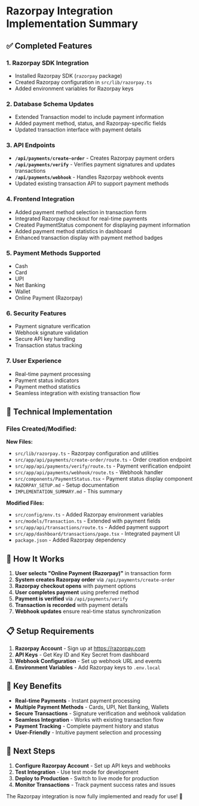 # Razorpay Integration Implementation Summary

## ✅ Completed Features

### 1. **Razorpay SDK Integration**
- Installed Razorpay SDK (`razorpay` package)
- Created Razorpay configuration in `src/lib/razorpay.ts`
- Added environment variables for Razorpay keys

### 2. **Database Schema Updates**
- Extended Transaction model to include payment information
- Added payment method, status, and Razorpay-specific fields
- Updated transaction interface with payment details

### 3. **API Endpoints**
- **`/api/payments/create-order`** - Creates Razorpay payment orders
- **`/api/payments/verify`** - Verifies payment signatures and updates transactions
- **`/api/payments/webhook`** - Handles Razorpay webhook events
- Updated existing transaction API to support payment methods

### 4. **Frontend Integration**
- Added payment method selection in transaction form
- Integrated Razorpay checkout for real-time payments
- Created PaymentStatus component for displaying payment information
- Added payment method statistics in dashboard
- Enhanced transaction display with payment method badges

### 5. **Payment Methods Supported**
- Cash
- Card
- UPI
- Net Banking
- Wallet
- Online Payment (Razorpay)

### 6. **Security Features**
- Payment signature verification
- Webhook signature validation
- Secure API key handling
- Transaction status tracking

### 7. **User Experience**
- Real-time payment processing
- Payment status indicators
- Payment method statistics
- Seamless integration with existing transaction flow

## 🔧 Technical Implementation

### Files Created/Modified:

**New Files:**
- `src/lib/razorpay.ts` - Razorpay configuration and utilities
- `src/app/api/payments/create-order/route.ts` - Order creation endpoint
- `src/app/api/payments/verify/route.ts` - Payment verification endpoint
- `src/app/api/payments/webhook/route.ts` - Webhook handler
- `src/components/PaymentStatus.tsx` - Payment status display component
- `RAZORPAY_SETUP.md` - Setup documentation
- `IMPLEMENTATION_SUMMARY.md` - This summary

**Modified Files:**
- `src/config/env.ts` - Added Razorpay environment variables
- `src/models/Transaction.ts` - Extended with payment fields
- `src/app/api/transactions/route.ts` - Added payment support
- `src/app/dashboard/transactions/page.tsx` - Integrated payment UI
- `package.json` - Added Razorpay dependency

## 🚀 How It Works

1. **User selects "Online Payment (Razorpay)"** in transaction form
2. **System creates Razorpay order** via `/api/payments/create-order`
3. **Razorpay checkout opens** with payment options
4. **User completes payment** using preferred method
5. **Payment is verified** via `/api/payments/verify`
6. **Transaction is recorded** with payment details
7. **Webhook updates** ensure real-time status synchronization

## 📋 Setup Requirements

1. **Razorpay Account** - Sign up at https://razorpay.com
2. **API Keys** - Get Key ID and Key Secret from dashboard
3. **Webhook Configuration** - Set up webhook URL and events
4. **Environment Variables** - Add Razorpay keys to `.env.local`

## 🎯 Key Benefits

- **Real-time Payments** - Instant payment processing
- **Multiple Payment Methods** - Cards, UPI, Net Banking, Wallets
- **Secure Transactions** - Signature verification and webhook validation
- **Seamless Integration** - Works with existing transaction flow
- **Payment Tracking** - Complete payment history and status
- **User-Friendly** - Intuitive payment selection and processing

## 🔄 Next Steps

1. **Configure Razorpay Account** - Set up API keys and webhooks
2. **Test Integration** - Use test mode for development
3. **Deploy to Production** - Switch to live mode for production
4. **Monitor Transactions** - Track payment success rates and issues

The Razorpay integration is now fully implemented and ready for use! 🎉
